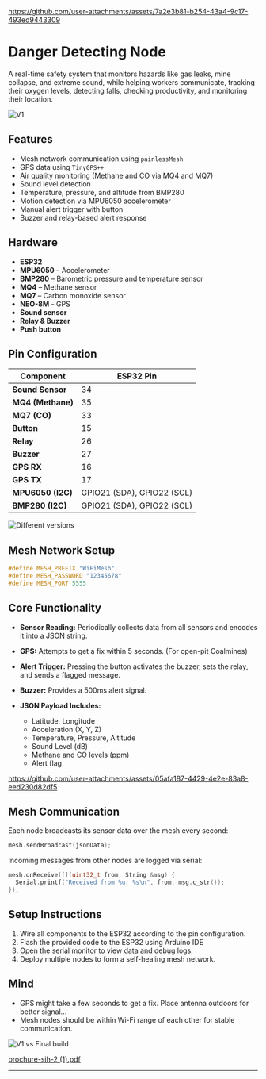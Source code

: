 

https://github.com/user-attachments/assets/7a2e3b81-b254-43a4-9c17-493ed9443309


# Danger Detecting Node

A real-time safety system that monitors hazards like gas leaks, mine collapse, and extreme sound, while helping workers communicate, tracking their oxygen levels, detecting falls, checking productivity, and monitoring their location.

![V1](https://github.com/user-attachments/assets/cbf80e66-cdbb-46c1-8981-cb09966b264b)

## Features

* Mesh network communication using `painlessMesh`
* GPS data using `TinyGPS++`
* Air quality monitoring (Methane and CO via MQ4 and MQ7)
* Sound level detection
* Temperature, pressure, and altitude from BMP280
* Motion detection via MPU6050 accelerometer
* Manual alert trigger with button
* Buzzer and relay-based alert response

## Hardware

* **ESP32**
* **MPU6050** – Accelerometer
* **BMP280** – Barometric pressure and temperature sensor
* **MQ4** – Methane sensor
* **MQ7** – Carbon monoxide sensor
* **NEO-8M** - GPS
* **Sound sensor**
* **Relay & Buzzer**
* **Push button**

## Pin Configuration

| Component         | ESP32 Pin                  |
| ----------------- | -------------------------- |
| **Sound Sensor**  | 34                         |
| **MQ4 (Methane)** | 35                         | 
| **MQ7 (CO)**      | 33                         | 
| **Button**        | 15                         |
| **Relay**         | 26                         | 
| **Buzzer**        | 27                         | 
| **GPS RX**        | 16                         | 
| **GPS TX**        | 17                         | 
| **MPU6050 (I2C)** | GPIO21 (SDA), GPIO22 (SCL) | 
| **BMP280 (I2C)**  | GPIO21 (SDA), GPIO22 (SCL) | 

![Different versions](https://github.com/user-attachments/assets/a0bb962f-62f9-4644-af60-43aceaad2bf1)


## Mesh Network Setup

```cpp
#define MESH_PREFIX "WiFiMesh"
#define MESH_PASSWORD "12345678"
#define MESH_PORT 5555
```

## Core Functionality

* **Sensor Reading:** Periodically collects data from all sensors and encodes it into a JSON string.
* **GPS:** Attempts to get a fix within 5 seconds. (For open-pit Coalmines)
* **Alert Trigger:** Pressing the button activates the buzzer, sets the relay, and sends a flagged message.
* **Buzzer:** Provides a 500ms alert signal.
* **JSON Payload Includes:**

  * Latitude, Longitude
  * Acceleration (X, Y, Z)
  * Temperature, Pressure, Altitude
  * Sound Level (dB)
  * Methane and CO levels (ppm)
  * Alert flag



https://github.com/user-attachments/assets/05afa187-4429-4e2e-83a8-eed230d82df5




## Mesh Communication

Each node broadcasts its sensor data over the mesh every second:

```cpp
mesh.sendBroadcast(jsonData);
```

Incoming messages from other nodes are logged via serial:

```cpp
mesh.onReceive([](uint32_t from, String &msg) {
  Serial.printf("Received from %u: %s\n", from, msg.c_str());
});
```

## Setup Instructions

1. Wire all components to the ESP32 according to the pin configuration.
2. Flash the provided code to the ESP32 using Arduino IDE
3. Open the serial monitor to view data and debug logs.
4. Deploy multiple nodes to form a self-healing mesh network.

## Mind
* GPS might take a few seconds to get a fix. Place antenna outdoors for better signal...
* Mesh nodes should be within Wi-Fi range of each other for stable communication.

![V1 vs Final build](https://github.com/user-attachments/assets/941f9480-91ca-4d69-a68e-0655f4d638ec)

[brochure-sih-2 (1).pdf](https://github.com/user-attachments/files/20841769/brochure-sih-2.1.pdf)


---

